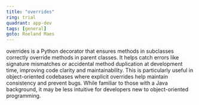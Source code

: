 ```yaml
---
title: "overrides"
ring: trial
quadrant: app-dev
tags: [general]
goto: Roeland Maes
---
```


overrides is a Python decorator that ensures methods in subclasses correctly override methods in parent classes. It helps catch errors like signature mismatches or accidental method duplication at development time, improving code clarity and maintainability. This is particularly useful in object-oriented codebases where explicit overrides help maintain consistency and prevent bugs. While familiar to those with a Java background, it may be less intuitive for developers new to object-oriented programming.
